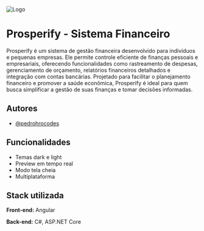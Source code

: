 
![Logo](https://i.ibb.co/9t4PGsB/properify.png)


# Prosperify - Sistema Financeiro

Prosperify é um sistema de gestão financeira desenvolvido para indivíduos e pequenas empresas. Ele permite controle eficiente de finanças pessoais e empresariais, oferecendo funcionalidades como rastreamento de despesas, gerenciamento de orçamento, relatórios financeiros detalhados e integração com contas bancárias. Projetado para facilitar o planejamento financeiro e promover a saúde econômica, Prosperify é ideal para quem busca simplificar a gestão de suas finanças e tomar decisões informadas.


## Autores

- [@pedrohrocodes](https://www.github.com/pedrohrocodes)


## Funcionalidades

- Temas dark e light
- Preview em tempo real
- Modo tela cheia
- Multiplataforma


## Stack utilizada

**Front-end:** Angular

**Back-end:** C#, ASP.NET Core


